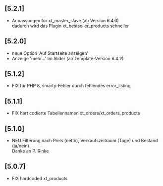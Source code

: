## [5.2.1]
- Anpassungen für xt_master_slave (ab Version 6.4.0)  
  dadurch wird das Plugin xt_bestseller_products schneller

## [5.2.0]
- neue Option 'Auf Startseite anzeigen'
- Anzeige 'mehr...' Im Slider (ab Template-Version 6.4.2)

## [5.1.2]
- FIX für PHP 8, smarty-Fehler durch fehlendes error_listing

## [5.1.1]
- FIX hart codierte Tabellennamen xt_orders/xt_orders_products

## [5.1.0]
- NEU Filterung nach Preis (netto), Verkaufszeitraum (Tage) und Bestand (ja/nein) \
  Danke an P. Rinke

## [5.0.7]
- FIX hardcoded xt_products